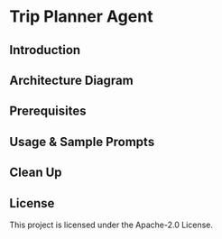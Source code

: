 # Trip Planner Agent

## Introduction

## Architecture Diagram

## Prerequisites

## Usage & Sample Prompts

## Clean Up

## License

This project is licensed under the Apache-2.0 License.